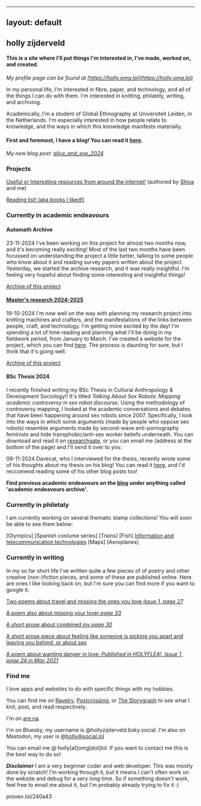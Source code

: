  ---
layout: default
---
## holly zijderveld
#### This is a site where I'll put things I'm interested in, I've made, worked on, and created. 

*My profile page can be found at [https://holly.omg.lol](https://holly.omg.lol)*

In my personal life, I'm interested in fibre, paper, and technology, and all of the things I can do with them. I'm interested in knitting, philately, writing, and archiving.

Academically, I'm a student of Global Ethnography at Universiteit Leiden, in the Netherlands. I'm especially interested in how people relate to knowledge, and the ways in which this knowledge manifests materially. 

#### First and foremost, I have a blog! You can read it [here](https://hollyz1jderveld.github.io/blog/contents).
*My new blog post: [alice_and_eve_2024](https://hollyz1jderveld.github.io/blog/pages/aae_2024)*

### Projects
[Useful or Interesting resources from around the internet!](https://gl0bsec.github.io/fun_websites.html) (authored by [Shiva](https://gl0bsec.github.io/) and me)

[Reading list! (aka books I liked!)](https://hollyz1jderveld.github.io/reading-list/)

### Currently in academic endeavours

#### Automath Archive
23-11-2024 I've been working on this project for almost two months now, and it's becoming really exciting! Most of the last two months have been focussed on understanding the project a little better, talking to some people who know about it and reading survey papers written about the project. Yesterday, we started the archive research, and it was really insightful. I'm feeling very hopeful about finding some interesting and insightful things! 

[Archive of this project](https://hollyz1jderveld.github.io/blog/pages/before_automath)

#### [Master's research 2024-2025](https://hollyz1jderveld.github.io/knitting-research)
19-10-2024 I'm now well on the way with planning my research project into knitting machines and crafters, and the manifestations of the links between people, craft, and technology. I'm getting more excited by the day! I'm spending a lot of time reading and planning what I'll be doing in my fieldwork period, from January to March. I've created a website for the project, which you can find [here](https://hollyz1jderveld.github.io/knitting-research). The process is daunting for sure, but I think that it's going well.

[Archive of this project](https://hollyz1jderveld.github.io/blog/pages/before_masters)

#### BSc Thesis 2024
I recently finished writing my BSc Thesis in Cultural Anthropology & Development Sociology!! It's titled *Talking About Sex Robots: Mapping academic controversy in sex robot discourse*. Using the methodology of controversy mapping, I looked at the academic conversations and debates that have been happening around sex robots since 2007. Specifically, I look into the ways in which some arguments (made by people who oppose sex robots) resemble arguments made by second-wave anti-pornography feminists and hide transphobic/anti-sex worker beliefs underneath. You can download and read it on [researchgate](https://www.researchgate.net/publication/382625206_Talking_About_Sex_Robots_Mapping_academic_controversy_in_sex_robot_discourse), or you can email me (address at the bottom of the page) and I'll send it over to you.

09-11-2024 Davecat, who I interviewed for the thesis, recently wrote some of his thoughts about my thesis on his blog! You can read it [here](http://www.kuroneko-chan.com/echoes/?p=6748), and I'd reccomend reading some of his other blog posts too!

**Find previous academic endeavours on the [blog](https://hollyz1jderveld.github.io/blog/contents) under anything called 'academic endeavours archive'.**

### Currently in philetaly
I am currently working on several thematic stamp collections! You will soon be able to see them below:

[Olympics] [Spanish costume series] [Trains] [Fish] [Information and telecommunication technologies](https://hollyz1jderveld.github.io/blog/pages/telecommunication) [Maps] [Aeroplanes]

### Currently in writing
In my so far short life I've written quite a few pieces of of poetry and other creative (non-)fiction pieces, and some of these are published online. Here are ones I like looking back on, but I'm sure you can find more if you want to google it. 

[Two poems about travel and missing the ones you love *Issue 1, page 27*](https://celestitepoetry.wixsite.com/journal/issues)

[A poem also about missing your lover *page 33*](https://warninglines.com/vol02/)

[A short prose about combined joy *page 30*](https://www.calameo.com/read/0066295039cc17c27046b?authid=CCXTNUkrflKT)

[A short prose piece about feeling like someone is picking you apart and leaving you behind, or about sex](https://spillovermagazine.wordpress.com/2021/05/01/clementine/)

[A poem about wanting danger in love: *Published in HOLYFLEA!, Issue 1, page 24 in May 2021*](https://holyflea.files.wordpress.com/2021/04/holyflea-issue-one.pdf)

### Find me
I love apps and websites to do with specific things with my hobbies. 

You can find me on [Ravelry](https://www.ravelry.com/people/Midnight4225), [Postcrossing](https://www.postcrossing.com/user/Midnight4225), or [The Storygraph](https://app.thestorygraph.com/profile/hollyzijderveld) to see what I knit, post, and read respectively. 

I'm on [are.na](https://www.are.na/holly-zijderveld/channels).

I'm on Bluesky, my username is @hollyzijderveld.bsky.social. I'm also on Mastodon, my user is @holly@social.lol

You can email me @ holly[at]omg[dot]lol. If you want to contact me this is the best way to do so!

***Disclaimer*** I am a very beginner coder and web developer. This was mostly done by scratch! I'm working through it, but it means I can't often work on the website and debug for a very long time. So if something doesn't work, feel free to email me about it, but I'm probably already trying to fix it :)

proven.lol/240a43
